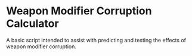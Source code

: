 # Weapon Modifier Corruption Calculator
A basic script intended to assist with predicting and testing the effects of weapon modifier corruption.
